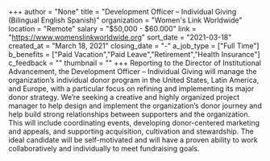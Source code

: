 +++
author = "None"
title = "Development Officer – Individual Giving (Bilingual English Spanish)"
organization = "Women's Link Worldwide"
location = "Remote"
salary = "$50,000 - $60.000"
link = "https://www.womenslinkworldwide.org"
sort_date = "2021-03-18"
created_at = "March 18, 2021"
closing_date = "-"
a_job_type = ["Full Time"]
b_benefits = ["Paid Vacation","Paid Leave","Retirement","Health Insurance"]
c_feedback = ""
thumbnail = ""
+++
Reporting to the Director of Institutional Advancement, the Development Officer – Individual Giving will manage the organization’s individual donor program in the United States, Latin America, and Europe, with a particular focus on refining and implementing its major donor strategy. We’re seeking a creative and highly organized project manager to help design and implement the organization’s donor journey and help build strong relationships between supporters and the organization. This will include coordinating events, developing donor-centered marketing and appeals, and supporting acquisition, cultivation and stewardship. The ideal candidate will be self-motivated and will have a proven ability to work collaboratively and individually to meet fundraising goals.